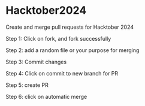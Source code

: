 # Hacktober2024
Create and merge pull requests for Hacktober 2024

Step 1: Click on fork, and fork successfully

Step 2: add a random file or your purpose for merging 

Step 3: Commit changes

Step 4: Click on commit to new branch for PR

Step 5: create PR

Step 6: click on automatic merge
